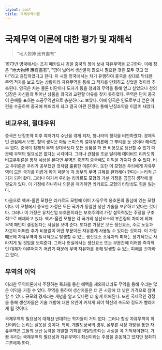 ```yaml
---
layout: post
title: 국제무역이론
---
```


# 국제무역 이론에 대한 평가 및 재해석

> "地大物博 應有盡有"

1973년 영국에서는 조지 매카트니 경을 중국의 청에 보내 자유무역을 요구한다. 이에 청은 "地大物博 應有盡有", "땅이 넓어서 생산물이 많으니 필요한 것은 모두 갖고 있다"라고 응답하였다고 한다. 이 시절 영국에서는 차가 유행하여 중국을 상대로 막대한 무역 적자를 보고 있는 상황이라 자유무역을 통해 그 적자를 만회하고 싶었을 것이라 추측된다. 영국은 차는 물론 비단이나 도자기 등을 청과의 무역을 통해 얻고 싶었으나 청의 입장은 자신들의 뛰어난 상품을 외국과 교환할 이유를 찾지 못하였다. 무역은 단지 중국이 은혜를 표하는 조공무역만으로 충분하다고 보았다. 이에 영국은 인도로부터 얻은 아편을 수출하여 중국에 퍼뜨리게 되고 결국 아편 전쟁을 통해 난징조약을 이끌어 내었다.

## 비교우위, 절대우위

중국은 난징조약 이후 여러가지 수난을 겪게 되자, 청나라의 생각을 비판하였다. 경제적인 관점에서 보면, 청의 생각은 아담 스미스의 절대우위론에 그 뿌리를 둔 것이라 해석할 수 있다. 중국이 잠재적 무역 상대국보다 모든 상품을 더 싼 비용으로 생산할 수 있기 때문에 무역의 필요성은 없다는 시각이다. 그러나 관점을 조금 달리해 데이비드 리카도의 비교우위론을 통해 세상을 본다면 무역은 충분히 중국에도 이익을 가져다 줄 수 있다. 비교 우위론은 우리가 공부했던 것처럼 훌륭한 이론이다. 또한 이 모형은 우리에게 자유무역이 모든 국가를 이롭게 하기 때문에 각 정부의 무역 규제를 완화해야 한다는 논리적 근거가 되어 왔다. 그러나 여기서 우리는 리카르도 모형의 기본 가정을 곰곰히 생각해 볼 필요가 있다. 이 가정에 하나하나 의문을 제기하면 리카르도 모형의 타당성도 힘을 잃는다. 

다음으로 헥셔-올린 모형은 리카르도 모형에 이어 자유무역 옹호론의 중심에 있는 모형이다. 이 모형에서 중요한 가정은 모든 국가가 동일한 생산 기술을 보유하고 있다는 것이다. 그러나 이 가정은 유치산업 보호론이라는 보호주의의 가장 설득력있는 주장을 구조적으로 배제하고 있다. 헥셔-올린 모형은 각 국가의 생산요소의 부존량의 차이에 의해 무역 패턴이 결정된다는 사실을 보여 준다. 또다른 가정은 모든 생산요소, 주로 노동과 자본이 어떠한 추가 비용없이 어떤 부문이든 자유롭게 사용될 수 있다는 것이다. 이 가정 때문에 자유무역이 일시적으로 발생할 수 있는 생산요소 소유자의 피해는 장기적으로 사라지게 될 것임을 보여준다. 그러나 현실에서는 생산요소 또는 부문간에 이러한 즉각적인 대체가 이루어지기 어렵기 때문에 무역 자유화를 통해 발생할 수 있는 피해를 간과하고 있다. 

## 무역의 이익

이러한 무역이론에서 주장하는 특화를 통한 혜택을 제외하더라도 무역을 통해 우리는 많은 이익을 가질 수 있다. 무역을 통하여 생산자들은 더 큰 시장에 더 낮은 가격으로 참여할 수 있다. 규모의 경제라는 개념을 알고 있다면 더 쉽게 이해된다. 또한 국제적인 경쟁을 통해 생산자들은 기술 개발에 대한 유인이 커지게 되어 혁신의 속도와 정도가 빨라지게 될 것이다. 

국제무역의 필요성에 대해선 반대하는 학자들이 거의 없다. 그러나 항상 자유무역이 최선이라는 논리는 잘못된 것이다. 특히, 개발도상국의 경우, 섣부른 시장 개방을 통한 자유무역은 그들의 생산 능력을 개발할 기회를 박탈당한다는 사실을 꼭 기억해야한다. 가끔 우리는 국제무역의 필요성과 자유무역이 최선이라는 주장을 혼동하고 있지만 정확히 구분해야 한다. 

